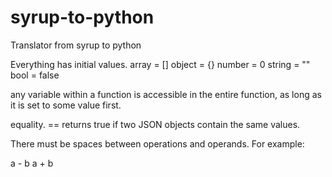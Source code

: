 syrup-to-python
===============

Translator from syrup to python

Everything has initial values.
array = []
object = {}
number = 0
string = ""
bool = false

any variable within a function is accessible in the entire function, as long as it is set to some value first.

equality. == returns true if two JSON objects contain the same values.

There must be spaces between operations and operands. For example:

a - b
a + b


